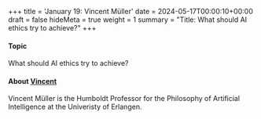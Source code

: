 +++
title = 'January 19: Vincent Müller'
date = 2024-05-17T00:00:10+00:00
draft = false
hideMeta = true
weight = 1
summary = "Title: What should AI ethics try to achieve?"
+++


#### Topic
What should AI ethics try to achieve? 

#### About [Vincent](http://www.sophia.de)
Vincent Müller is the Humboldt Professor for the Philosophy of Artificial Intelligence at the Univeristy of Erlangen. 